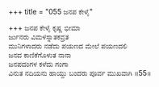 +++
title = "055 ಜನಪ ಕೇಳೈ"

+++
ಜನಪ ಕೇಳೈ ಕೃಷ್ಣ ಭೀಮಾ  
ರ್ಜುನರು ವಿಮಳಸ್ನಾತಕವ್ರತ  
ಮುನಿಗಳಾದರು ನಡೆದು ಪಯಣದ ಮೇಲೆ ಪಯಣದಲಿ  
ಜನದ ಕಾಣಿಕೆಗೊಳುತ ನಾನಾ  
ಜನಪದಂಗಳ ಕಳೆದು ಗಂಗಾ  
ವಿನುತ ನದಿಯನು ಹಾಯ್ದು ಬಂದರು ಪೂರ್ವ ಮುಖವಾಗಿ     ॥55॥